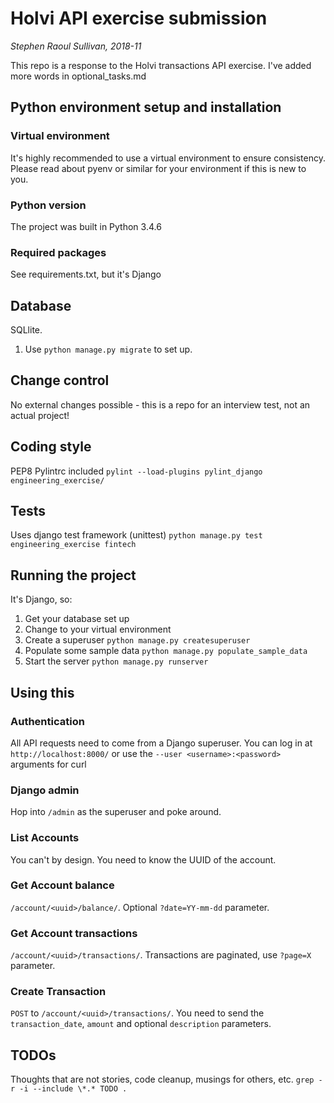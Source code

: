 Holvi API exercise submission
===

_Stephen Raoul Sullivan, 2018-11_

This repo is a response to the Holvi transactions API exercise. I've added more words in optional_tasks.md

## Python environment setup and installation

### Virtual environment
It's highly recommended to use a virtual environment to ensure consistency.
Please read about pyenv or similar for your environment if this is new to you.

### Python version
The project was built in Python 3.4.6

### Required packages
See requirements.txt, but it's Django


## Database
SQLlite.
1. Use `python manage.py migrate` to set up.


## Change control
No external changes possible - this is a repo for an interview test, not an actual project!


## Coding style
PEP8
Pylintrc included `pylint --load-plugins pylint_django engineering_exercise/`


## Tests
Uses django test framework (unittest) `python manage.py test engineering_exercise fintech`


## Running the project
It's Django, so:
1. Get your database set up
1. Change to your virtual environment
1. Create a superuser `python manage.py createsuperuser`
1. Populate some sample data `python manage.py populate_sample_data`
1. Start the server `python manage.py runserver`

## Using this
### Authentication
All API requests need to come from a Django superuser. You can log in at `http://localhost:8000/` or use the `--user <username>:<password>` arguments for curl

### Django admin
Hop into `/admin` as the superuser and poke around.

### List Accounts
You can't by design. You need to know the UUID of the account.

### Get Account balance
`/account/<uuid>/balance/`. Optional `?date=YY-mm-dd` parameter.

### Get Account transactions
`/account/<uuid>/transactions/`. Transactions are paginated, use `?page=X` parameter.

### Create Transaction
`POST` to `/account/<uuid>/transactions/`. You need to send the `transaction_date`, `amount` and optional `description` parameters.

## TODOs
Thoughts that are not stories, code cleanup, musings for others, etc.
`grep -r -i --include \*.* TODO .`
